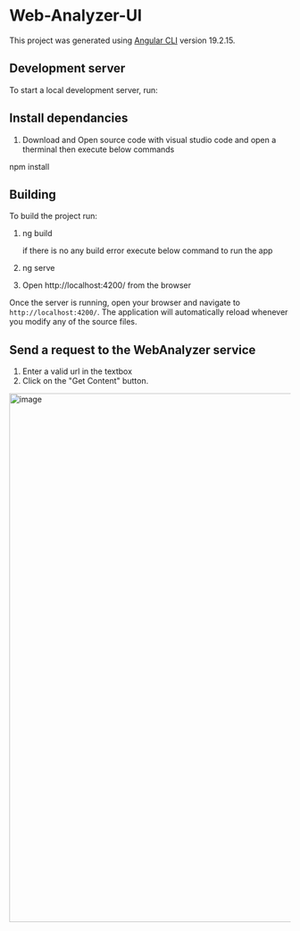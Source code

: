 # Web-Analyzer-UI

This project was generated using [Angular CLI](https://github.com/angular/angular-cli) version 19.2.15.

## Development server

To start a local development server, run:

## Install dependancies
1. Download and Open source code with visual studio code  and open a therminal then execute below commands

 npm install 

## Building

To build the project run:

1. ng build

   if there is no any build error execute below command to run the app
2. ng serve
3. Open http://localhost:4200/ from the browser

Once the server is running, open your browser and navigate to `http://localhost:4200/`. The application will automatically reload whenever you modify any of the source files.


## Send a request to the WebAnalyzer service

1. Enter a valid url in the textbox
2. Click on the "Get Content" button.

<img width="1397" height="946" alt="image" src="https://github.com/user-attachments/assets/d830da4e-2590-4185-856c-ff3a364ab1cd" />


